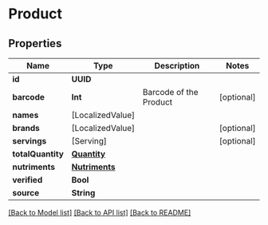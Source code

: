 # Product

## Properties
Name | Type | Description | Notes
------------ | ------------- | ------------- | -------------
**id** | **UUID** |  | 
**barcode** | **Int** | Barcode of the Product | [optional] 
**names** | [LocalizedValue] |  | 
**brands** | [LocalizedValue] |  | [optional] 
**servings** | [Serving] |  | [optional] 
**totalQuantity** | [**Quantity**](Quantity.md) |  | 
**nutriments** | [**Nutriments**](Nutriments.md) |  | 
**verified** | **Bool** |  | 
**source** | **String** |  | 

[[Back to Model list]](../README.md#documentation-for-models) [[Back to API list]](../README.md#documentation-for-api-endpoints) [[Back to README]](../README.md)


